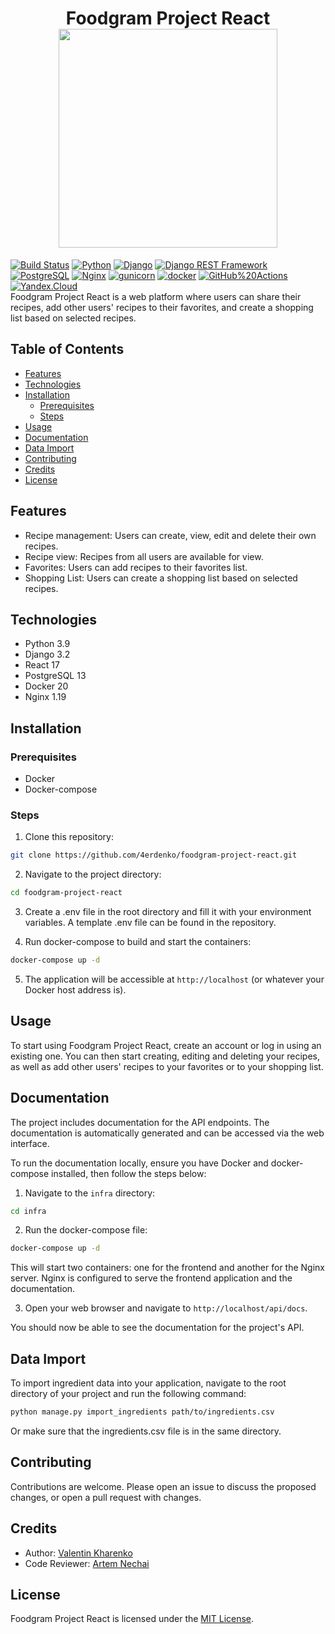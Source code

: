 <h1 align="center">Foodgram Project React <br>
<img src="https://i.imgur.com/E0AsEow.png" align="center" height="350" />
</h1>


[![Build Status](https://img.shields.io/endpoint.svg?url=https%3A%2F%2Factions-badge.atrox.dev%2F4erdenko%2Ffoodgram-project-react%2Fbadge&style=flat)](https://actions-badge.atrox.dev/4erdenko/foodgram-project-react/goto)
[![Python](https://img.shields.io/badge/-Python-464646?style=flat-square&logo=Python)](https://www.python.org/)
[![Django](https://img.shields.io/badge/-Django-464646?style=flat-square&logo=Django)](https://www.djangoproject.com/)
[![Django REST Framework](https://img.shields.io/badge/-Django%20REST%20Framework-464646?style=flat-square&logo=Django%20REST%20Framework)](https://www.django-rest-framework.org/)
[![PostgreSQL](https://img.shields.io/badge/-PostgreSQL-464646?style=flat-square&logo=PostgreSQL)](https://www.postgresql.org/)
[![Nginx](https://img.shields.io/badge/-NGINX-464646?style=flat-square&logo=NGINX)](https://nginx.org/ru/)
[![gunicorn](https://img.shields.io/badge/-gunicorn-464646?style=flat-square&logo=gunicorn)](https://gunicorn.org/)
[![docker](https://img.shields.io/badge/-Docker-464646?style=flat-square&logo=docker)](https://www.docker.com/)
[![GitHub%20Actions](https://img.shields.io/badge/-GitHub%20Actions-464646?style=flat-square&logo=GitHub%20actions)](https://github.com/features/actions)
[![Yandex.Cloud](https://img.shields.io/badge/-Yandex.Cloud-464646?style=flat-square&logo=Yandex.Cloud)](https://cloud.yandex.ru/)  
Foodgram Project React is a web platform where users can share their recipes, add other users' recipes to their favorites, and create a shopping list based on selected recipes.

## Table of Contents

- [Features](#features)
- [Technologies](#technologies)
- [Installation](#installation)
  - [Prerequisites](#prerequisites)
  - [Steps](#steps)
- [Usage](#usage)
- [Documentation](#documentation)
- [Data Import](#data-import)
- [Contributing](#contributing)
- [Credits](#credits)
- [License](#license)

## Features

- Recipe management: Users can create, view, edit and delete their own recipes.
- Recipe view: Recipes from all users are available for view.
- Favorites: Users can add recipes to their favorites list.
- Shopping List: Users can create a shopping list based on selected recipes.

## Technologies

- Python 3.9
- Django 3.2
- React 17
- PostgreSQL 13
- Docker 20
- Nginx 1.19

## Installation

### Prerequisites

- Docker
- Docker-compose

### Steps

1. Clone this repository:

```bash
git clone https://github.com/4erdenko/foodgram-project-react.git
```

2. Navigate to the project directory:

```bash
cd foodgram-project-react
```

3. Create a .env file in the root directory and fill it with your environment variables. A template .env file can be found in the repository.

4. Run docker-compose to build and start the containers:

```bash
docker-compose up -d
```

5. The application will be accessible at `http://localhost` (or whatever your Docker host address is).

## Usage

To start using Foodgram Project React, create an account or log in using an existing one. You can then start creating, editing and deleting your recipes, as well as add other users' recipes to your favorites or to your shopping list.

## Documentation

The project includes documentation for the API endpoints. The documentation is automatically generated and can be accessed via the web interface.

To run the documentation locally, ensure you have Docker and docker-compose installed, then follow the steps below:

1. Navigate to the `infra` directory:

```bash
cd infra
```

2. Run the docker-compose file:

```bash
docker-compose up -d
```

This will start two containers: one for the frontend and another for the Nginx server. Nginx is configured to serve the frontend application and the documentation.

3. Open your web browser and navigate to `http://localhost/api/docs`.

You should now be able to see the documentation for the project's API.
## Data Import

To import ingredient data into your application, navigate to the root directory of your project and run the following command:

```bash
python manage.py import_ingredients path/to/ingredients.csv
```
Or make sure that the ingredients.csv file is in the same directory.

## Contributing

Contributions are welcome. Please open an issue to discuss the proposed changes, or open a pull request with changes.

## Credits

- Author: [Valentin Kharenko](https://github.com/4erdenko)
- Code Reviewer: [Artem Nechai](https://github.com/Corrosion667)

## License

Foodgram Project React is licensed under the [MIT License](LICENSE).
